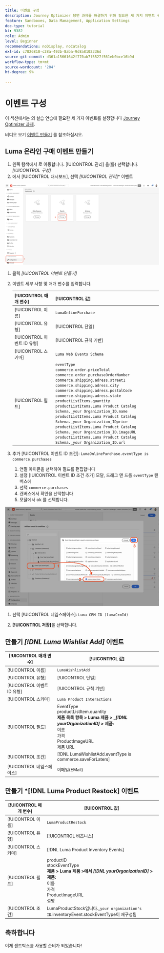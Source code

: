 ```yaml
---
title: 이벤트 구성
description: Journey Optimizer 당면 과제를 해결하기 위해 필요한 세 가지 이벤트 구성
feature: Sandboxes, Data Management, Application Settings
doc-type: tutorial
kt: 9382
role: Admin
level: Beginner
recommendations: noDisplay, noCatalog
exl-id: c7826818-c28a-493b-8aba-9d8a8102336d
source-git-commit: d361a15661642f770ab7f5527f561eb0bce16b9d
workflow-type: tm+mt
source-wordcount: '204'
ht-degree: 9%

---
```


# 이벤트 구성

이 섹션에서는 의 실습 연습에 필요한 세 가지 이벤트를 설정합니다 [Journey Optimizer 과제](/help/challenges/introduction-and-prerequisites.md).

비디오 보기 [이벤트 만들기](/help/set-up-journeys/create-events.md) 를 참조하십시오.

## Luma 온라인 구매 이벤트 만들기

1. 왼쪽 탐색에서 로 이동합니다. [!UICONTROL 관리] 을(를) 선택합니다. *[!UICONTROL 구성]*
1. 에서 [!UICONTROL 대시보드], 선택 *[!UICONTROL 관리*]* 이벤트

![이벤트 관리](assets/create-events.png)

1. 클릭 *[!UICONTROL 이벤트 만들기]*
1. 이벤트 세부 사항 및 매개 변수를 입력합니다.

   | [!UICONTROL 매개 변수] | [!UICONTROL 값] |
   |-------------|-----------|
   | [!UICONTROL 이름] | `LumaOnlinePurchase` |
   | [!UICONTROL 유형] | [!UICONTROL 단일] |
   | [!UICONTROL 이벤트 ID 유형] | [!UICONTROL 규칙 기반] |
   | [!UICONTROL 스키마] | `Luma Web Events Schema` |
   | [!UICONTROL 필드] | `eventType` <br>`commerce.order.priceTotal`<br>`commerce.order.purchaseOrderNumber`<br>`commerce.shipping.adress.street1`<br>`commerce.shipping.adress.city`<br>`commerce.shipping.adress.postalCode`<br>`commerce.shipping.adress.state`<br>`productListItems.quantity`<br>`productListItems.Luma Product Catalog Schema._your Organization_ID.name`<br>`productListItems.Luma Product Catalog Schema._your Organization_IDprice`<br>`productListItems.Luma Product Catalog Schema._your Organization_ID.imageURL`<br>`productListItems.Luma Product Catalog Schema._your Organization_ID.url` |

2. 추가 [!UICONTROL 이벤트 ID 조건]: `LumaOnlinePurchase.eventType is commerce.purchases`

   1. 연필 아이콘을 선택하여 필드를 편집합니다
   2. 설정 [!UICONTROL 이벤트 ID 조건 추가] 모달, 드래그 앤 드롭 `eventType` 캔버스에
   3. 선택 `commerce.purchases`
   4. 캔버스에서 확인을 선택합니다
   5. 모달에서 ok 를 선택합니다.

![이벤트 조건 추가](/help/tutorial-configure-a-training-sandbox/assets/Event-lumaOnlinePurchase-condition-1.png)

1. 선택 [!UICONTROL 네임스페이스]: `Luma CRM ID (lumaCrmId)`

2. **[!UICONTROL 저장]**&#x200B;을 선택합니다.

## 만들기 *[!DNL Luma Wishlist Add]* 이벤트

| [!UICONTROL 매개 변수] | [!UICONTROL 값] |
|-------------|-----------|
| [!UICONTROL 이름] | `LumaWishlistAdd` |
| [!UICONTROL 유형] | [!UICONTROL 단일] |
| [!UICONTROL 이벤트 ID 유형] | [!UICONTROL 규칙 기반] |
| [!UICONTROL 스키마] | `Luma Product Interactions` |
| [!UICONTROL 필드] | EventType<br>productListItem.quantity<br><b>제품 목록 항목 > Luma 제품 > _*[!DNL yourOrganizationID]* > 제품:</b> <br>이름<br>가격<br> ProductImageURL<br>제품 URL |
| [!UICONTROL 조건] | [!DNL LumaWishlistAdd.eventType is commerce.saveForLaters] |
| [!UICONTROL 네임스페이스] | 이메일(EMail) |

## 만들기 *[!DNL Luma Product Restock] 이벤트

| [!UICONTROL 매개 변수] | [!UICONTROL 값] |
|-------------|-----------|
| [!UICONTROL 이름] | `LumaProductRestock` |
| [!UICONTROL 유형] | [!UICONTROL 비즈니스] |
| [!UICONTROL 스키마] | [!DNL Luma Product Inventory Events] |
| [!UICONTROL 필드] | productID <br> stockEventType<br><b>제품 > Luma 제품 >에서 *[!DNL yourOrganizationID]* > 제품:</b> <br>이름<br>가격<br> ProductImageURL<br>설명 |
| [!UICONTROL 조건] | LumaProductStock입니다._`your organization's ID`.inventoryEvent.stockEventType이 재구성됨 |

## 축하합니다

이제 샌드박스를 사용할 준비가 되었습니다!
